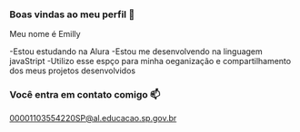 ### Boas vindas ao meu perfil 💙
Meu nome é Emilly

-Estou estudando na Alura
-Estou me desenvolvendo na linguagem javaStript
-Utilizo esse espço para minha oeganização e compartilhamento dos meus projetos desenvolvidos

### Você entra em contato comigo 📫

00001103554220SP@al.educacao.sp.gov.br
